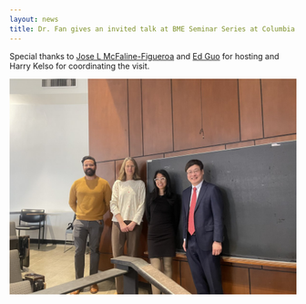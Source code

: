 ```yaml
---
layout: news
title: Dr. Fan gives an invited talk at BME Seminar Series at Columbia University.
---
```


Special thanks to [Jose L McFaline-Figueroa](https://mcfalinefigueroalab.bme.columbia.edu/) and [Ed Guo](https://www.bme.columbia.edu/x-edward-guo) for hosting and Harry Kelso for coordinating the visit. 

![](/assets/news/columbia_bme_seminar_042123.jpeg)
